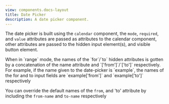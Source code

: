 ```yaml
---
view: components.docs-layout
title: Date Picker
description: A date picker component.
---
```

<x-component-preview component="previews.date-picker-demo"></x-component-preview>

The date picker is built using the `calendar` component, the `mode`, `required`, and `value` attributes are passed as attributes to the calendar component, other attributes are passed to the hidden input element(s), and visible button element.

<x-callout>
When in `range` mode, the names of the `for`/`to` hidden attributes is gotten by a concatenation of the name attribute and `['from']`/`['to']` respectively. For example, if the name given to the date-picker is `example`, the names of the for and to input fields are `example['from']` and `example['to']` respectively

You can override the default names of the `from`, and 'to' attribute by including the `from-name` and `to-name` respectively

</x-callout>

